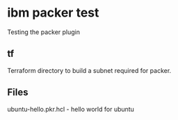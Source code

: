 # ibm packer test
Testing the packer plugin
## tf
Terraform directory to build a subnet required for packer.
## Files
ubuntu-hello.pkr.hcl - hello world for ubuntu
## 
